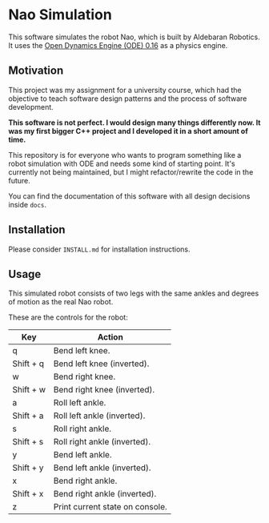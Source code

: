 # Nao Simulation

This software simulates the robot Nao, which is built by Aldebaran Robotics. It uses the [Open Dynamics Engine (ODE) 0.16](https://www.ode.org/) as a physics engine.

## Motivation

This project was my assignment for a university course, which had the objective to teach software design patterns and the process of software development. 

**This software is not perfect. I would design many things differently now. It was my first bigger C++ project and I developed it in a short amount of time.**

This repository is for everyone who wants to program something like a robot simulation with ODE and needs some kind of starting point. It's currently not being maintained, but I might refactor/rewrite the code in the future.

You can find the documentation of this software with all design decisions inside `docs`.

## Installation

Please consider `INSTALL.md` for installation instructions.

## Usage

This simulated robot consists of two legs with the same ankles and degrees of motion as the real Nao robot.

These are the controls for the robot:

| Key  | Action |
| ------------- | ------------- |
| q  | Bend left knee.  |
| Shift + q  | Bend left knee (inverted).  |
| w  | Bend right knee.  |
| Shift + w  | Bend right knee (inverted).  |
| a  | Roll left ankle.  |
| Shift + a  | Roll left ankle (inverted).  |
| s  | Roll right ankle.  |
| Shift + s  | Roll right ankle (inverted).  |
| y  | Bend left ankle. |
| Shift + y  | Bend left ankle (inverted).  |
| x  | Bend right ankle.  |
| Shift + x  | Bend right ankle (inverted).  |
| z  | Print current state on console.  |
